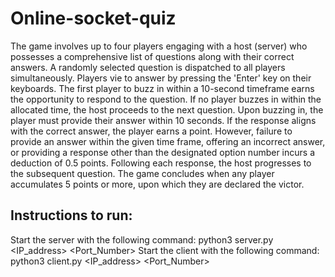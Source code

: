 ﻿# Online-socket-quiz
The game involves up to four players engaging with a host (server) who possesses a comprehensive list of questions along with their correct answers. A randomly selected question is dispatched to all players simultaneously. Players vie to answer by pressing the 'Enter' key on their keyboards. The first player to buzz in within a 10-second timeframe earns the opportunity to respond to the question. If no player buzzes in within the allocated time, the host proceeds to the next question.
Upon buzzing in, the player must provide their answer within 10 seconds. If the response aligns with the correct answer, the player earns a point. However, failure to provide an answer within the given time frame, offering an incorrect answer, or providing a response other than the designated option number incurs a deduction of 0.5 points. Following each response, the host progresses to the subsequent question.
The game concludes when any player accumulates 5 points or more, upon which they are declared the victor.
## Instructions to run:
Start the server with the following command: python3 server.py <IP_address> <Port_Number>
Start the client with the following command: python3 client.py <IP_address> <Port_Number>
